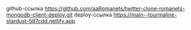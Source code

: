 github-ссылка https://github.com/aaRomanets/twitter-clone-romanets-mongodb-client-deploy.git
deploy-ссылка https://main--tourmaline-stardust-587cdd.netlify.app